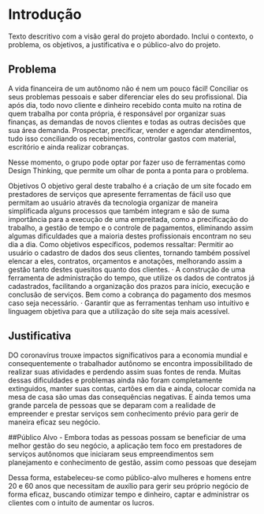 # Introdução

Texto descritivo com a visão geral do projeto abordado. Inclui o contexto, o problema, os objetivos, a justificativa e o público-alvo do projeto.

## Problema 
 A vida financeira de um autônomo não é nem um pouco fácil! Conciliar os seus problemas pessoais e saber diferenciar eles do seu profissional. Dia após dia, todo novo cliente e dinheiro recebido conta muito na rotina de quem trabalha por conta própria,  é responsável por organizar suas finanças, as demandas de novos clientes e todas as outras decisões que sua área demanda. Prospectar, precificar, vender e agendar atendimentos, tudo isso conciliando os recebimentos,  controlar gastos com material, escritório e ainda realizar cobranças.


Nesse momento, o grupo pode optar por fazer uso  de ferramentas como Design Thinking, que permite um olhar de ponta a ponta para o problema.

Objetivos 
O objetivo geral deste trabalho é a criação de um site focado em prestadores de serviços que apresente ferramentas de fácil uso que permitam ao usuário através da tecnologia organizar de maneira simplificada alguns processos que também integram e são de suma importância para a execução de uma empreitada, como a precificação do trabalho, a gestão de tempo e o controle de pagamentos, eliminando assim algumas dificuldades que a maioria destes profissionais encontram no seu dia a dia.
Como objetivos específicos, podemos ressaltar:
Permitir ao usuário o cadastro de dados dos seus clientes, tornando também possível elencar a eles, contratos, orçamentos e anotações, melhorando assim a gestão tanto destes quesitos quanto dos clientes.
·         A construção de uma ferramenta de administração do tempo, que utilize os dados de contratos já cadastrados, facilitando a organização dos prazos para início, execução e conclusão de serviços. Bem como a cobrança do pagamento dos mesmos caso seja necessário.
·         Garantir que as ferramentas tenham uso intuitivo e linguagem objetiva para que a utilização do site seja mais acessível.


## Justificativa

DO coronavírus trouxe impactos significativos para a economia mundial e consequentemente o trabalhador autônomo se encontra impossibilitado de realizar suas atividades e perdendo assim suas fontes de renda. Muitas dessas dificuldades e problemas ainda não foram completamente extinguidos, manter suas contas, cartões em dia e ainda, colocar comida na mesa de casa são umas das consequências negativas. E ainda temos uma grande parcela de pessoas que se deparam com a realidade de empreender e prestar serviços sem conhecimento prévio para gerir de maneira eficaz seu negócio.


##Público Alvo -
Embora todas as pessoas possam se beneficiar de uma melhor gestão do seu negócio, a aplicação tem foco em prestadores de serviços autônomos que iniciaram seus empreendimentos sem planejamento e conhecimento de gestão, assim como  pessoas que desejam 

Dessa forma, estabeleceu-se como público-alvo mulheres e homens entre 20 e 60 anos que necessitam de auxílio para gerir seu próprio negócio de forma eficaz, buscando otimizar tempo e dinheiro, captar e administrar os clientes com o intuito de aumentar os lucros.

